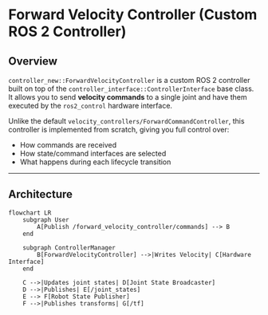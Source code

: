 # Forward Velocity Controller (Custom ROS 2 Controller)

## Overview
`controller_new::ForwardVelocityController` is a custom ROS 2 controller built on top of the `controller_interface::ControllerInterface` base class.  
It allows you to send **velocity commands** to a single joint and have them executed by the `ros2_control` hardware interface.

Unlike the default `velocity_controllers/ForwardCommandController`, this controller is implemented from scratch, giving you full control over:
- How commands are received
- How state/command interfaces are selected
- What happens during each lifecycle transition

---

## Architecture

```mermaid
flowchart LR
    subgraph User
        A[Publish /forward_velocity_controller/commands] --> B
    end

    subgraph ControllerManager
        B[ForwardVelocityController] -->|Writes Velocity| C[Hardware Interface]
    end

    C -->|Updates joint states| D[Joint State Broadcaster]
    D -->|Publishes| E[/joint_states]
    E --> F[Robot State Publisher]
    F -->|Publishes transforms| G[/tf]
